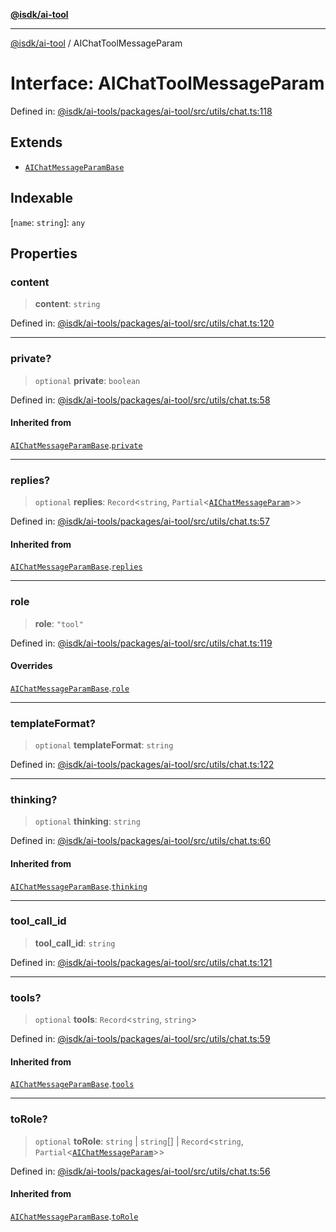 [**@isdk/ai-tool**](../README.md)

***

[@isdk/ai-tool](../globals.md) / AIChatToolMessageParam

# Interface: AIChatToolMessageParam

Defined in: [@isdk/ai-tools/packages/ai-tool/src/utils/chat.ts:118](https://github.com/isdk/ai-tool.js/blob/4ebf370aaec9c78535cb40ffc19656d7bddcb145/src/utils/chat.ts#L118)

## Extends

- [`AIChatMessageParamBase`](AIChatMessageParamBase.md)

## Indexable

\[`name`: `string`\]: `any`

## Properties

### content

> **content**: `string`

Defined in: [@isdk/ai-tools/packages/ai-tool/src/utils/chat.ts:120](https://github.com/isdk/ai-tool.js/blob/4ebf370aaec9c78535cb40ffc19656d7bddcb145/src/utils/chat.ts#L120)

***

### private?

> `optional` **private**: `boolean`

Defined in: [@isdk/ai-tools/packages/ai-tool/src/utils/chat.ts:58](https://github.com/isdk/ai-tool.js/blob/4ebf370aaec9c78535cb40ffc19656d7bddcb145/src/utils/chat.ts#L58)

#### Inherited from

[`AIChatMessageParamBase`](AIChatMessageParamBase.md).[`private`](AIChatMessageParamBase.md#private)

***

### replies?

> `optional` **replies**: `Record`\<`string`, `Partial`\<[`AIChatMessageParam`](../type-aliases/AIChatMessageParam.md)\>\>

Defined in: [@isdk/ai-tools/packages/ai-tool/src/utils/chat.ts:57](https://github.com/isdk/ai-tool.js/blob/4ebf370aaec9c78535cb40ffc19656d7bddcb145/src/utils/chat.ts#L57)

#### Inherited from

[`AIChatMessageParamBase`](AIChatMessageParamBase.md).[`replies`](AIChatMessageParamBase.md#replies)

***

### role

> **role**: `"tool"`

Defined in: [@isdk/ai-tools/packages/ai-tool/src/utils/chat.ts:119](https://github.com/isdk/ai-tool.js/blob/4ebf370aaec9c78535cb40ffc19656d7bddcb145/src/utils/chat.ts#L119)

#### Overrides

[`AIChatMessageParamBase`](AIChatMessageParamBase.md).[`role`](AIChatMessageParamBase.md#role)

***

### templateFormat?

> `optional` **templateFormat**: `string`

Defined in: [@isdk/ai-tools/packages/ai-tool/src/utils/chat.ts:122](https://github.com/isdk/ai-tool.js/blob/4ebf370aaec9c78535cb40ffc19656d7bddcb145/src/utils/chat.ts#L122)

***

### thinking?

> `optional` **thinking**: `string`

Defined in: [@isdk/ai-tools/packages/ai-tool/src/utils/chat.ts:60](https://github.com/isdk/ai-tool.js/blob/4ebf370aaec9c78535cb40ffc19656d7bddcb145/src/utils/chat.ts#L60)

#### Inherited from

[`AIChatMessageParamBase`](AIChatMessageParamBase.md).[`thinking`](AIChatMessageParamBase.md#thinking)

***

### tool\_call\_id

> **tool\_call\_id**: `string`

Defined in: [@isdk/ai-tools/packages/ai-tool/src/utils/chat.ts:121](https://github.com/isdk/ai-tool.js/blob/4ebf370aaec9c78535cb40ffc19656d7bddcb145/src/utils/chat.ts#L121)

***

### tools?

> `optional` **tools**: `Record`\<`string`, `string`\>

Defined in: [@isdk/ai-tools/packages/ai-tool/src/utils/chat.ts:59](https://github.com/isdk/ai-tool.js/blob/4ebf370aaec9c78535cb40ffc19656d7bddcb145/src/utils/chat.ts#L59)

#### Inherited from

[`AIChatMessageParamBase`](AIChatMessageParamBase.md).[`tools`](AIChatMessageParamBase.md#tools)

***

### toRole?

> `optional` **toRole**: `string` \| `string`[] \| `Record`\<`string`, `Partial`\<[`AIChatMessageParam`](../type-aliases/AIChatMessageParam.md)\>\>

Defined in: [@isdk/ai-tools/packages/ai-tool/src/utils/chat.ts:56](https://github.com/isdk/ai-tool.js/blob/4ebf370aaec9c78535cb40ffc19656d7bddcb145/src/utils/chat.ts#L56)

#### Inherited from

[`AIChatMessageParamBase`](AIChatMessageParamBase.md).[`toRole`](AIChatMessageParamBase.md#torole)
